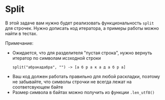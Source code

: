 # Split

В этой задаче вам нужно будет реализовать функциональность `split` для строчек. Нужно дописать код итератора, а примеры работы можно найти в тестах.

Примечание:
- Ожидается, что для разделителя "пустая строка", нужно вернуть итератор по символам исзходной строки 
    ```
    split("абракадабра", "") -> [а б р а к а д а б р а]
    ```
- Ваш код должен работать правильно для любой раскладки, поэтому не забывайте, что символы строчки не всегда лежат на соответсвующем байте
- Размер символа в байтах можно получить из функции `.len_utf8()`
